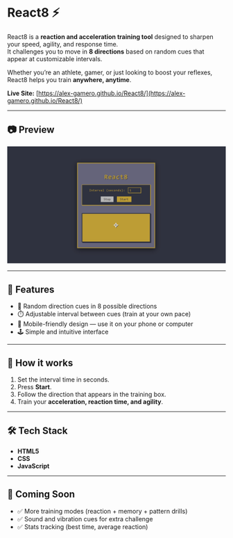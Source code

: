 # React8 ⚡️

React8 is a **reaction and acceleration training tool** designed to sharpen your speed, agility, and response time.  
It challenges you to move in **8 directions** based on random cues that appear at customizable intervals.

Whether you’re an athlete, gamer, or just looking to boost your reflexes, React8 helps you train **anywhere, anytime**.

**Live Site:** [https://alex-gamero.github.io/React8/](https://alex-gamero.github.io/React8/) 

---

## 📷 Preview
![Demo of React8](assetsREADME/react8_home_page.gif)

---

## 🚀 Features
- 🎯 Random direction cues in 8 possible directions  
- ⏱️ Adjustable interval between cues (train at your own pace)  
- 📱 Mobile-friendly design — use it on your phone or computer  
- 🕹️ Simple and intuitive interface  

---

## 📖 How it works
1. Set the interval time in seconds.  
2. Press **Start**.  
3. Follow the direction that appears in the training box.  
4. Train your **acceleration, reaction time, and agility**.  

---

## 🛠️ Tech Stack
- **HTML5**  
- **CSS**  
- **JavaScript**  

---

## 🔮 Coming Soon
- ✅ More training modes (reaction + memory + pattern drills)  
- ✅ Sound and vibration cues for extra challenge  
- ✅ Stats tracking (best time, average reaction)  
